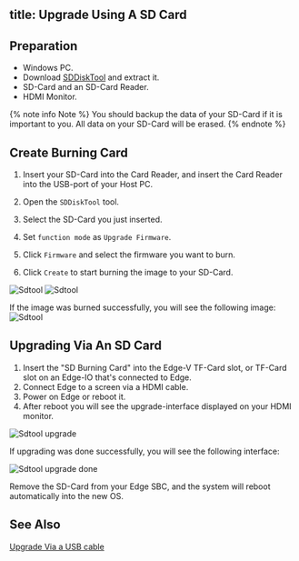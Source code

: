 title: Upgrade Using A SD Card
---

## Preparation

* Windows PC.
* Download [SDDiskTool](https://dl.khadas.com/Tools/SDDiskTool_en_v1.53.zip) and extract it.
* SD-Card and an SD-Card Reader.
* HDMI Monitor.

{% note info Note %}
You should backup the data of your SD-Card if it is important to you. All data on your SD-Card will be erased.
{% endnote %}

## Create Burning Card

1. Insert your SD-Card into the Card Reader, and insert the Card Reader into the USB-port of your Host PC.

2. Open the `SDDiskTool` tool.

3. Select the SD-Card you just inserted.

4. Set `function mode` as `Upgrade Firmware`.

5. Click `Firmware` and select the firmware you want to burn.

6. Click `Create` to start burning the image to your SD-Card.

![Sdtool](/android/images/edge/Sdtool_en_1.png)
![Sdtool](/android/images/edge/Sdtool_en_2.png)

If the image was burned successfully, you will see the following image:
![Sdtool](/android/images/edge/Sdtool_en_3.png)

## Upgrading Via An SD Card

1. Insert the "SD Burning Card" into the Edge-V TF-Card slot, or TF-Card slot on an Edge-IO that's connected to Edge.
2. Connect Edge to a screen via a HDMI cable.
3. Power on Edge or reboot it.
4. After reboot you will see the upgrade-interface displayed on your HDMI monitor.

![Sdtool upgrade](/android/images/edge/Sd_upgrade.JPG)

If upgrading was done successfully, you will see the following interface:

![Sdtool upgrade done](/android/images/edge/Sd_upgrade_done.JPG)

Remove the SD-Card from your Edge SBC, and the system will reboot automatically into the new OS.

## See Also
[Upgrade Via a USB cable](/android/edge/UpgradeViaUSBCable.html)
